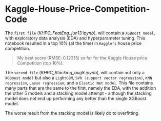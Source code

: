 # Kaggle-House-Price-Competition-Code
The `first file` (*KHPC_FeatEng_jun13.ipynb*), will contain a `XGBoost model`, with exploratory data analysis (EDA) and hyperparameter tuning. This notebook resulted in a top 10% (at the time) in `Kaggle's` house price competition.

> My best score (RMSE:  0.12315) so far for the Kaggle House price Competition (top 10%).

The `second file` (*KHPC_Stacking_aug8.ipynb*), will contain not only a `XGBoost model` but also a `LightGBM`, `SVR (support vector regression)`, `KNN regression`, `Lasso regression`, and a `Elastic Net model`.
This file contains many parts that are the same to the first, namely the EDA, with the addition the other 5 models and a stacking model attempt - although the stacking model does not end up performing any better than the single XGBoost model. 

The worse result from the stacking model is likely do to overfitting.
